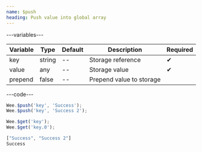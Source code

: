 ```yaml
---
name: $push
heading: Push value into global array
---
```


---variables---

| Variable | Type | Default | Description | Required |
| -- | -- | -- | -- | -- |
| key | string | -- | Storage reference | ✔ |
| value | any | -- | Storage value | ✔ |
| prepend | false | -- | Prepend value to storage ||

---code---

```javascript
Wee.$push('key', 'Success');
Wee.$push('key', 'Success 2');

Wee.$get('key');
Wee.$get('key.0');
```

```javascript
["Success", "Success 2"]
Success
```